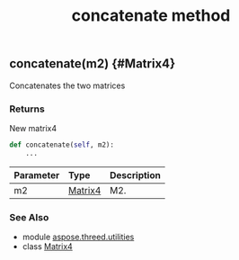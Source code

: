 ﻿---
title: concatenate method
second_title: Aspose.3D for Python via .NET API References
description: 
type: docs
weight: 20
url: /python-net/aspose.threed.utilities/matrix4/concatenate/
is_root: false
---

## concatenate(m2) {#Matrix4}

Concatenates the two matrices

### Returns 


New matrix4


```python
def concatenate(self, m2):
    ...
```


| Parameter | Type | Description |
| :- | :- | :- |
| m2 | [Matrix4](/3d/python-net/aspose.threed.utilities/matrix4) | M2. |



### See Also
* module [aspose.threed.utilities](../../)
* class [Matrix4](/3d/python-net/aspose.threed.utilities/matrix4)
